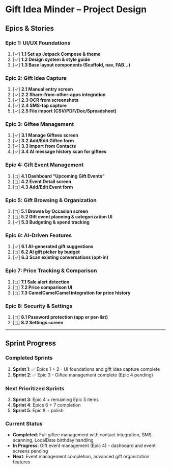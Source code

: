 # Gift Idea Minder – Project Design

## Epics & Stories

### Epic 1: UI/UX Foundations
1. [✓] **1.1 Set up Jetpack Compose & theme**
2. [✓] **1.2 Design system & style guide**
3. [✓] **1.3 Base layout components (Scaffold, nav, FAB…)**

### Epic 2: Gift Idea Capture
1. [✓] **2.1 Manual entry screen**
2. [✓] **2.2 Share-from-other-apps integration**
3. [✓] **2.3 OCR from screenshots**
4. [✓] **2.4 SMS-tap capture**
5. [✓] **2.5 File import (CSV/PDF/Doc/Spreadsheet)**

### Epic 3: Giftee Management
1. [✓] **3.1 Manage Giftees screen**
2. [✓] **3.2 Add/Edit Giftee form**
3. [✓] **3.3 Import from Contacts**
4. [✓] **3.4 AI message history scan for giftees**

### Epic 4: Gift Event Management
1. [◻] **4.1 Dashboard “Upcoming Gift Events”**
2. [◻] **4.2 Event Detail screen**
3. [◻] **4.3 Add/Edit Event form**

### Epic 5: Gift Browsing & Organization
1. [◻] **5.1 Browse by Occasion screen**
2. [◻] **5.2 Gift event planning & categorization UI**
3. [✓] **5.3 Budgeting & spend tracking**

### Epic 6: AI-Driven Features
1. [✓] **6.1 AI-generated gift suggestions**
2. [◻] **6.2 AI gift picker by budget**
3. [✓] **6.3 Scan existing conversations (opt-in)**

### Epic 7: Price Tracking & Comparison
1. [◻] **7.1 Sale alert detection**
2. [◻] **7.2 Price comparison UI**
3. [◻] **7.3 CamelCamelCamel integration for price history**

### Epic 8: Security & Settings
1. [◻] **8.1 Password protection (app or per-list)**
2. [◻] **8.2 Settings screen**

---

## Sprint Progress

### Completed Sprints
1. **Sprint 1**: ✅ Epics 1 + 2 - UI foundations and gift idea capture complete
2. **Sprint 2**: ✅ Epic 3 - Giftee management complete (Epic 4 pending)

### Next Prioritized Sprints
3. **Sprint 3**: Epic 4 + remaining Epic 5 items
4. **Sprint 4**: Epics 6 + 7 completion
5. **Sprint 5**: Epic 8 + polish

### Current Status
- **Completed**: Full giftee management with contact integration, SMS scanning, LocalDate birthday handling
- **In Progress**: Gift event management (Epic 4) - dashboard and event screens pending
- **Next**: Event management completion, advanced gift organization features  
